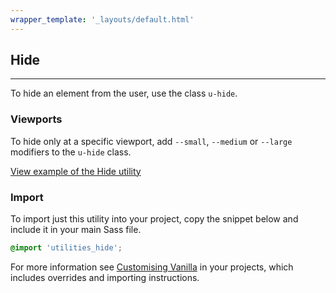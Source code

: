 ```yaml
---
wrapper_template: '_layouts/default.html'
---
```


## Hide

<hr>

To hide an element from the user, use the class `u-hide`.

### Viewports

To hide only at a specific viewport, add `--small`, `--medium` or `--large` modifiers to the `u-hide` class.

<a href="/examples/utilities/hide/" class="js-example">
View example of the Hide utility
</a>

### Import

To import just this utility into your project, copy the snippet below and include it in your main Sass file.

```scss
@import 'utilities_hide';
```

For more information see [Customising Vanilla](/customising-vanilla/) in your projects, which includes overrides and importing instructions.
